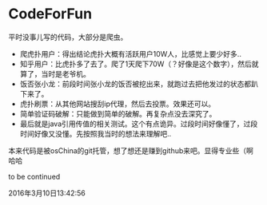 # CodeForFun

平时没事儿写的代码，大部分是爬虫。

* 爬虎扑用户：得出结论虎扑大概有活跃用户10W人，比感觉上要少好多..
* 知乎用户：比虎扑多了去了。爬了1天爬下70W（？好像是这个数字），然后就算了，当时是老爷机。
* 饭否张小龙：前段时间张小龙的饭否被挖出来，就跑过去把他发过的状态都趴下来了。
* 虎扑刷票：从其他网站搜刮ip代理，然后去投票。效果还可以。
* 简单验证码破解：只能做到简单的破解。再复杂点没去深究了。
* 最后就是java引用传值的相关测试。这个有点诡异。过段时间好像懂了，过段时间好像又没懂。先按照我当时的想法来理解吧..

本来代码是被osChina的git托管，想了想还是赚到github来吧。显得专业些（啊哈哈

to be continued

2016年3月10日13:42:56